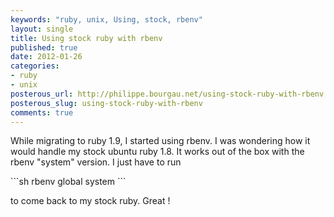 ```yaml
---
keywords: "ruby, unix, Using, stock, rbenv"
layout: single
title: Using stock ruby with rbenv
published: true
date: 2012-01-26
categories:
- ruby
- unix
posterous_url: http://philippe.bourgau.net/using-stock-ruby-with-rbenv
posterous_slug: using-stock-ruby-with-rbenv
comments: true
---
```

<p>While migrating to ruby 1.9, I started using rbenv. I was wondering how it would handle my stock ubuntu ruby 1.8. It works out of the box with the rbenv "system" version. I just have to run</p>
<p>
```sh
rbenv global system
```
</p>
<div>to come back to my stock ruby. Great !</div>
